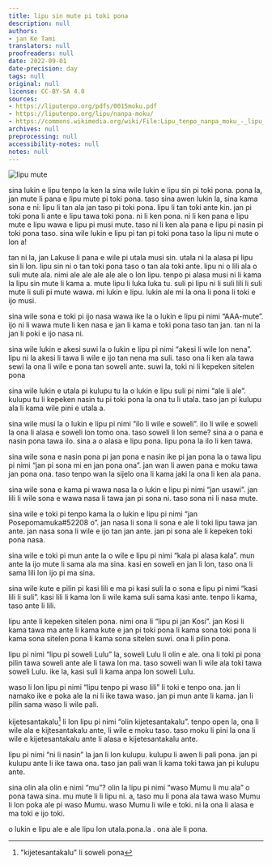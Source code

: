 ```yaml
---
title: lipu sin mute pi toki pona
description: null
authors:
- jan Ke Tami
translators: null
proofreaders: null
date: 2022-09-01
date-precision: day
tags: null
original: null
license: CC-BY-SA 4.0
sources:
- https://liputenpo.org/pdfs/0015moku.pdf
- https://liputenpo.org/lipu/nanpa-moku/
- https://commons.wikimedia.org/wiki/File:Lipu_tenpo_nanpa_moku_-_lipu_mute.png
archives: null
preprocessing: null
accessibility-notes: null
notes: null
---
```


![lipu mute](https://upload.wikimedia.org/wikipedia/commons/e/ec/Lipu_tenpo_nanpa_moku_-_lipu_mute.png)

sina lukin e lipu tenpo la ken la sina wile lukin e lipu sin pi toki pona. pona la, jan mute li pana e lipu mute pi toki pona. taso sina awen lukin la, sina kama sona e ni: lipu li tan ala jan taso pi toki pona. lipu li tan toki ante kin. jan pi toki pona li ante e lipu tawa toki pona. ni li ken pona. ni li ken pana e lipu mute e lipu wawa e lipu pi musi mute. taso ni li ken ala pana e lipu pi nasin pi toki pona taso. sina wile lukin e lipu pi tan pi toki pona taso la lipu ni mute o lon a!

tan ni la, jan Lakuse li pana e wile pi utala musi sin. utala ni la alasa pi lipu sin li lon. lipu sin ni o tan toki pona taso o tan ala toki ante. lipu ni o lili ala o suli mute ala. nimi ale ale ale ale ale o lon lipu. tenpo pi alasa musi ni li kama la lipu sin mute li kama a. mute lipu li luka luka tu. suli pi lipu ni li suli lili li suli mute li suli pi mute wawa. mi lukin e lipu. lukin ale mi la ona li pona li toki e ijo musi.

sina wile sona e toki pi ijo nasa wawa ike la o lukin e lipu pi nimi “AAA-mute”. ijo ni li wawa mute li ken nasa e jan li kama e toki pona taso tan jan. tan ni la jan li poki e ijo nasa ni.

sina wile lukin e akesi suwi la o lukin e lipu pi nimi “akesi li wile lon nena”. lipu ni la akesi li tawa li wile e ijo tan nena ma suli. taso ona li ken ala tawa sewi la ona li wile e pona tan soweli ante. suwi la, toki ni li kepeken sitelen pona

sina wile lukin e utala pi kulupu tu la o lukin e lipu suli pi nimi “ale li ale”. kulupu tu li kepeken nasin tu pi toki pona la ona tu li utala. taso jan pi kulupu ala li kama wile pini e utala a.

sina wile musi la o lukin e lipu pi nimi “ilo li wile e soweli”. ilo li wile e soweli la ona li alasa e soweli lon tomo ona. taso soweli li lon seme? sina a o pana e nasin pona tawa ilo. sina a o alasa e lipu pona. lipu pona la ilo li ken tawa.

sina wile sona e nasin pona pi jan pona e nasin ike pi jan pona la o tawa lipu pi nimi “jan pi sona mi en jan pona ona”. jan wan li awen pana e moku tawa jan pona ona. taso tenpo wan la sijelo ona li kama jaki la ona li ken ala pana.

sina wile sona e kama pi wawa nasa la o lukin e lipu pi nimi “jan usawi”. jan lili li wile sona e wawa nasa li tawa jan pi sona ni. taso sona ni li nasa mute.

sina wile e toki pi tenpo kama la o lukin e lipu pi nimi “jan Posepomamuka#52208 o”. jan nasa li sona li sona e ale li toki lipu tawa jan ante. jan nasa sona li wile e ijo tan jan ante. jan pi sona ale li kepeken toki pona nasa.

sina wile e toki pi mun ante la o wile e lipu pi nimi “kala pi alasa kala”. mun ante la ijo mute li sama ala ma sina. kasi en soweli en jan li lon, taso ona li sama lili lon ijo pi ma sina.

sina wile kute e pilin pi kasi lili e ma pi kasi suli la o sona e lipu pi nimi “kasi lili li suli”. kasi lili li kama lon li wile kama suli sama kasi ante. tenpo li kama, taso ante li lili.

lipu ante li kepeken sitelen pona. nimi ona li “lipu pi jan Kosi”. jan Kosi li kama tawa ma ante li kama kute e jan pi toki pona li kama sona toki pona li kama sona sitelen pona li kama sona sitelen suwi. ona li pilin pona.

lipu pi nimi “lipu pi soweli Lulu” la, soweli Lulu li olin e ale. ona li toki pi pona pilin tawa soweli ante ale li tawa lon ma. taso soweli wan li wile ala toki tawa soweli Lulu. ike la, kasi suli li kama anpa lon soweli Lulu.

waso li lon lipu pi nimi “lipu tenpo pi waso lili” li toki e tenpo ona. jan li namako ike e poka ale la ni li ike tawa waso. jan pi mun ante li kama. jan li pilin sama waso li wile pali.

kijetesantakalu[^1] li lon lipu pi nimi “olin kijetesantakalu”. tenpo open la, ona li wile ala e kijtesantakalu ante, li wile e moku taso. taso moku li pini la ona li wile e kijetesantakalu ante li alasa e kijetesantakalu ante.

lipu pi nimi “ni li nasin” la jan li lon kulupu. kulupu li awen li pali pona. jan pi kulupu ante li ike tawa ona. taso jan pali wan li kama toki tawa jan pi kulupu ante.

sina olin ala olin e nimi “mu”? olin la lipu pi nimi “waso Mumu li mu ala” o pona tawa sina. mu mute li li lipu ni. a, taso mu li pona ala tawa waso Mumu li lon poka ale pi waso Mumu. waso Mumu li wile e toki. ni la ona li alasa e ma toki e ijo toki.

o lukin e lipu ale e ale lipu lon utala.pona.la . ona ale li pona.

[^1]: "kijetesantakalu" li soweli pona
